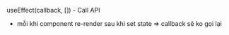 useEffect(callback, []) - Call API

- mỗi khi component re-render sau khi set state 
=> callback sẽ ko gọi lại
